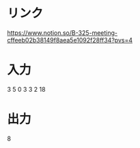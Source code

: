 # リンク
https://www.notion.so/B-325-meeting-cffeeb02b38149f8aea5e1092f28ff34?pvs=4

# 入力
3
5 0
3 3
2 18

# 出力
8
